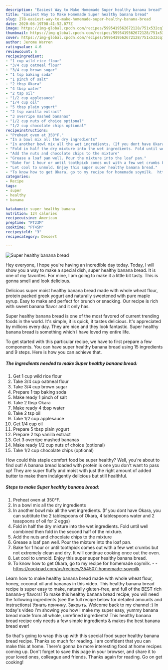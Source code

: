 ```yaml
---
description: "Easiest Way to Make Homemade Super healthy banana bread"
title: "Easiest Way to Make Homemade Super healthy banana bread"
slug: 278-easiest-way-to-make-homemade-super-healthy-banana-bread
date: 2020-06-19T08:41:52.077Z
image: https://img-global.cpcdn.com/recipes/5995419562672128/751x532cq70/super-healthy-banana-bread-recipe-main-photo.jpg
thumbnail: https://img-global.cpcdn.com/recipes/5995419562672128/751x532cq70/super-healthy-banana-bread-recipe-main-photo.jpg
cover: https://img-global.cpcdn.com/recipes/5995419562672128/751x532cq70/super-healthy-banana-bread-recipe-main-photo.jpg
author: Jerome Warren
ratingvalue: 4.6
reviewcount: 6
recipeingredient:
- "1 cup wild rice flour"
- "3/4 cup oatmeal flour"
- "3/4 cup brown sugar"
- "1 tsp baking soda"
- "1 pinch of salt"
- "2 tbsp Okara"
- "4 tbsp water"
- "2 tsp oil"
- "1/2 cup applesauce"
- "1/4 cup oil"
- "5 tbsp plain yogurt"
- "2 tsp vanilla extract"
- "3 overripe mashed bananas"
- "1/2 cup nuts of choice optional"
- "1/2 cup chocolate chips optional"
recipeinstructions:
- "Preheat oven at 350°F."
- "In a bowl mix all the dry ingredients"
- "In another bowl mix all the wet ingredients. (If you dont have Okara, you can subtitute the 2 tablespoons of Okara, 4 tablespoons water and 2 teaspoons of oil for 2 eggs)"
- "Fold in half the dry mixture into the wet ingredients. Fold until well combined then fold in the second half of the mixture."
- "Add the nuts and chocolate chips to the mixture"
- "Grease a loaf pan well. Pour the mixture into the loaf pan."
- "Bake for 1 hour or until toothpick comes out with a few wet crumbs but not extremely clean and dry. It will continue cooking once out the oven."
- "Let cool to unmold. Enjoy this super super healthy banana bread."
- "To know how to get Okara, go to my recipe for homemade soymilk.  https://cookpad.com/us/recipes/354507-homemade-soymilk"
categories:
- Recipe
tags:
- super
- healthy
- banana

katakunci: super healthy banana 
nutrition: 124 calories
recipecuisine: American
preptime: "PT23M"
cooktime: "PT45M"
recipeyield: "3"
recipecategory: Dessert

---
```



![Super healthy banana bread](https://img-global.cpcdn.com/recipes/5995419562672128/751x532cq70/super-healthy-banana-bread-recipe-main-photo.jpg)

Hey everyone, I hope you're having an incredible day today. Today, I will show you a way to make a special dish, super healthy banana bread. It is one of my favorites. For mine, I am going to make it a little bit tasty. This is gonna smell and look delicious.

Delicious super moist healthy banana bread made with whole wheat flour, protein packed greek yogurt and naturally sweetened with pure maple syrup. Easy to make and perfect for brunch or snacking. Our recipe is rich with sweet banana flavor and it only has.

Super healthy banana bread is one of the most favored of current trending foods in the world. It's simple, it is quick, it tastes delicious. It's appreciated by millions every day. They are nice and they look fantastic. Super healthy banana bread is something which I have loved my entire life.


To get started with this particular recipe, we have to first prepare a few components. You can have super healthy banana bread using 15 ingredients and 9 steps. Here is how you can achieve that.

##### The ingredients needed to make Super healthy banana bread:

1. Get 1 cup wild rice flour
1. Take 3/4 cup oatmeal flour
1. Take 3/4 cup brown sugar
1. Prepare 1 tsp baking soda
1. Make ready 1 pinch of salt
1. Take 2 tbsp Okara
1. Make ready 4 tbsp water
1. Take 2 tsp oil
1. Take 1/2 cup applesauce
1. Get 1/4 cup oil
1. Prepare 5 tbsp plain yogurt
1. Prepare 2 tsp vanilla extract
1. Get 3 overripe mashed bananas
1. Make ready 1/2 cup nuts of choice (optional)
1. Take 1/2 cup chocolate chips (optional)


How could this staple comfort food be super healthy? Well, you&#39;re about to find out! A banana bread loaded with protein is one you don&#39;t want to pass up! They are super fluffy and moist with just the right amount of added butter to make them indulgently delicious but still healthful. 

##### Steps to make Super healthy banana bread:

1. Preheat oven at 350°F.
1. In a bowl mix all the dry ingredients
1. In another bowl mix all the wet ingredients. (If you dont have Okara, you can subtitute the 2 tablespoons of Okara, 4 tablespoons water and 2 teaspoons of oil for 2 eggs)
1. Fold in half the dry mixture into the wet ingredients. Fold until well combined then fold in the second half of the mixture.
1. Add the nuts and chocolate chips to the mixture
1. Grease a loaf pan well. Pour the mixture into the loaf pan.
1. Bake for 1 hour or until toothpick comes out with a few wet crumbs but not extremely clean and dry. It will continue cooking once out the oven.
1. Let cool to unmold. Enjoy this super super healthy banana bread.
1. To know how to get Okara, go to my recipe for homemade soymilk. -  - https://cookpad.com/us/recipes/354507-homemade-soymilk


Learn how to make healthy banana bread made with whole wheat flour, honey, coconut oil and bananas in this video. This healthy banana bread recipe is super easy to make, naturally gluten-free, and full of the BEST rich banana-y flavors! To make this healthy banana bread recipe, you will need the following ingredients (see the full recipe below for detailed amounts and instructions) Узнать причину. Закрыть. Welcome back to my channel :) In today&#39;s video I&#39;m showing you how I make my super easy, yummy banana bread made from all whole, unrefined ingredients! This healthy banana bread recipe only needs a few simple ingredients &amp; makes the best banana bread ever! 

So that's going to wrap this up with this special food super healthy banana bread recipe. Thanks so much for reading. I am confident that you can make this at home. There's gonna be more interesting food at home recipes coming up. Don't forget to save this page in your browser, and share it to your loved ones, colleague and friends. Thanks again for reading. Go on get cooking!
